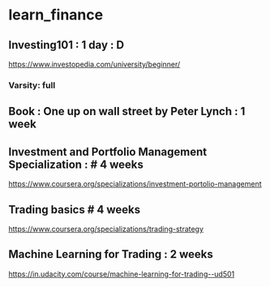 # learn_finance

## Investing101 : 1 day : D
https://www.investopedia.com/university/beginner/

### Varsity: full

## Book : One up on wall street by Peter Lynch : 1 week

## Investment and Portfolio Management Specialization : # 4 weeks
https://www.coursera.org/specializations/investment-portolio-management

## Trading basics # 4 weeks
https://www.coursera.org/specializations/trading-strategy

## Machine Learning for Trading : 2 weeks
https://in.udacity.com/course/machine-learning-for-trading--ud501

